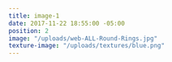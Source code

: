 ```yaml
---
title: image-1
date: 2017-11-22 18:55:00 -05:00
position: 2
image: "/uploads/web-ALL-Round-Rings.jpg"
texture-image: "/uploads/textures/blue.png"
---
```


